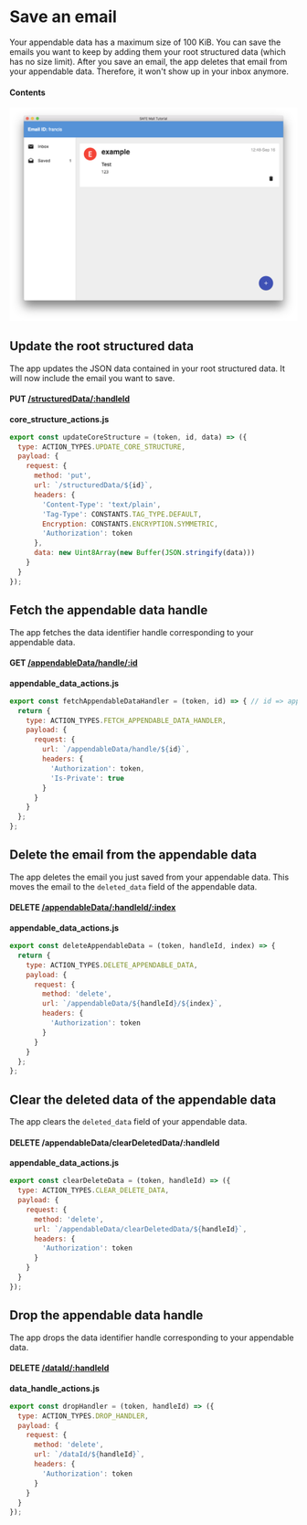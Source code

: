 # Save an email

Your appendable data has a maximum size of 100 KiB. You can save the emails you want to keep by adding them your root structured data (which has no size limit). After you save an email, the app deletes that email from your appendable data. Therefore, it won't show up in your inbox anymore.

#### Contents

<!-- toc -->

![Saved page](img/saved-page.png)

## Update the root structured data

The app updates the JSON data contained in your root structured data. It will now include the email you want to save.

#### PUT [/structuredData/:handleId](https://github.com/maidsafe/rfcs/blob/master/text/0042-launcher-api-v0.6/api/structured_data.md#update-structured-data)

**core_structure_actions.js**

```js
export const updateCoreStructure = (token, id, data) => ({
  type: ACTION_TYPES.UPDATE_CORE_STRUCTURE,
  payload: {
    request: {
      method: 'put',
      url: `/structuredData/${id}`,
      headers: {
        'Content-Type': 'text/plain',
        'Tag-Type': CONSTANTS.TAG_TYPE.DEFAULT,
        Encryption: CONSTANTS.ENCRYPTION.SYMMETRIC,
        'Authorization': token
      },
      data: new Uint8Array(new Buffer(JSON.stringify(data)))
    }
  }
});
```

## Fetch the appendable data handle

The app fetches the data identifier handle corresponding to your appendable data.

#### GET [/appendableData/handle/:id](https://github.com/maidsafe/rfcs/blob/master/text/0042-launcher-api-v0.6/api/appendable_data.md#get-data-identifier-handle)

**appendable_data_actions.js**

```js
export const fetchAppendableDataHandler = (token, id) => { // id => appendable data id
  return {
    type: ACTION_TYPES.FETCH_APPENDABLE_DATA_HANDLER,
    payload: {
      request: {
        url: `/appendableData/handle/${id}`,
        headers: {
          'Authorization': token,
          'Is-Private': true
        }
      }
    }
  };
};
```

## Delete the email from the appendable data

The app deletes the email you just saved from your appendable data. This moves the email to the `deleted_data` field of the appendable data.

#### DELETE [/appendableData/:handleId/:index](https://github.com/maidsafe/rfcs/blob/master/text/0042-launcher-api-v0.6/api/appendable_data.md#delete-data-by-index)

**appendable_data_actions.js**

```js
export const deleteAppendableData = (token, handleId, index) => {
  return {
    type: ACTION_TYPES.DELETE_APPENDABLE_DATA,
    payload: {
      request: {
        method: 'delete',
        url: `/appendableData/${handleId}/${index}`,
        headers: {
          'Authorization': token
        }
      }
    }
  };
};
```

## Clear the deleted data of the appendable data

The app clears the `deleted_data` field of your appendable data.

#### DELETE /appendableData/clearDeletedData/:handleId

**appendable_data_actions.js**

```js
export const clearDeleteData = (token, handleId) => ({
  type: ACTION_TYPES.CLEAR_DELETE_DATA,
  payload: {
    request: {
      method: 'delete',
      url: `/appendableData/clearDeletedData/${handleId}`,
      headers: {
        'Authorization': token
      }
    }
  }
});
```

## Drop the appendable data handle

The app drops the data identifier handle corresponding to your appendable data.

#### DELETE [/dataId/:handleId](https://github.com/maidsafe/rfcs/blob/master/text/0042-launcher-api-v0.6/api/appendable_data.md#drop-handle)

**data_handle_actions.js**

```js
export const dropHandler = (token, handleId) => ({
  type: ACTION_TYPES.DROP_HANDLER,
  payload: {
    request: {
      method: 'delete',
      url: `/dataId/${handleId}`,
      headers: {
        'Authorization': token
      }
    }
  }
});
```
